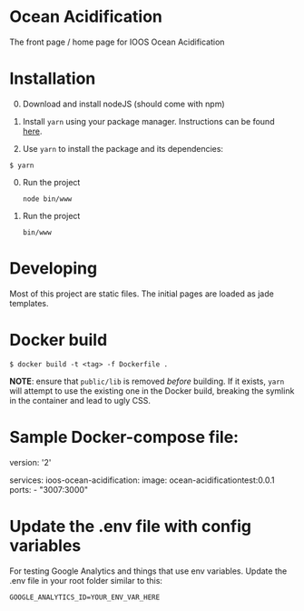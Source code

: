 # Ocean Acidification
The front page / home page for IOOS Ocean Acidification


# Installation

0. Download and install nodeJS (should come with npm)
0. Install `yarn` using your package manager. Instructions can be found [here](https://legacy.yarnpkg.com/en/docs/install/).

0. Use `yarn` to install the package and its dependencies:

```
$ yarn
```

0. Run the project

    ```
    node bin/www
    ```

5. Run the project

    ```
    bin/www
    ```

# Developing

Most of this project are static files. The initial pages are loaded as jade
templates.  

# Docker build

```
$ docker build -t <tag> -f Dockerfile .
```

__NOTE__: ensure that `public/lib` is removed *before* building. If it exists,
`yarn` will attempt to use the existing one in the Docker build, breaking the symlink
in the container and lead to ugly CSS.

# Sample Docker-compose file:
version: '2'

services:
  ioos-ocean-acidification:
    image: ocean-acidificationtest:0.0.1
    ports:
      - "3007:3000"

# Update the .env file with config variables
For testing Google Analytics and things that use env variables.
Update the .env file in your root folder similar to this:
```
GOOGLE_ANALYTICS_ID=YOUR_ENV_VAR_HERE
```
